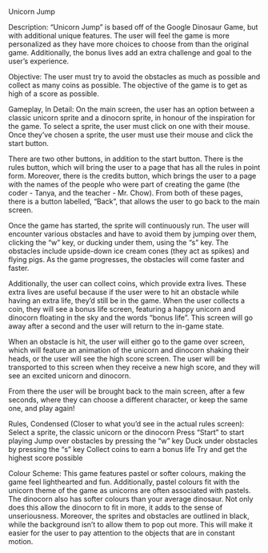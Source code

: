 Unicorn Jump

Description:
“Unicorn Jump” is based off of the Google Dinosaur Game, but with additional unique features. The user will feel the game is more personalized as they have more choices to choose from than the original game. Additionally, the bonus lives add an extra challenge and goal to the user’s experience. 

Objective:
The user must try to avoid the obstacles as much as possible and collect as many coins as possible. The objective of the game is to get as high of a score as possible. 

Gameplay, In Detail:
On the main screen, the user has an option between a classic unicorn sprite and a dinocorn sprite, in honour of the inspiration for the game. To select a sprite, the user must click on one with their mouse. Once they’ve chosen a sprite, the user must use their mouse and click the start button. 

There are two other buttons, in addition to the start button. There is the rules button, which will bring the user to a page that has all the rules in point form. Moreover, there is the credits button, which brings the user to a page with the names of the people who were part of creating the game (the coder - Tanya, and the teacher - Mr. Chow). From both of these pages, there is a button labelled, “Back”, that allows the user to go back to the main screen.

Once the game has started, the sprite will continuously run. The user will encounter various obstacles and have to avoid them by jumping over them, clicking the “w” key, or ducking under them, using the “s” key. The obstacles include upside-down ice cream cones (they act as spikes) and flying pigs. As the game progresses, the obstacles will come faster and faster.

Additionally, the user can collect coins, which provide extra lives. These extra lives are useful because if the user were to hit an obstacle while having an extra life, they’d still be in the game. When the user collects a coin, they will see a bonus life screen, featuring a happy unicorn and dinocorn floating in the sky and the words “bonus life”. This screen will go away after a second and the user will return to the in-game state. 

When an obstacle is hit, the user will either go to the game over screen, which will feature an animation of the unicorn and dinocorn shaking their heads, or the user will see the high score screen. The user will be transported to this screen when they receive a new high score, and they will see an excited unicorn and dinocorn. 

From there the user will be brought back to the main screen, after a few seconds, where they can choose a different character, or keep the same one, and play again!

Rules, Condensed (Closer to what you’d see in the actual rules screen):
Select a sprite, the classic unicorn or the dinocorn
Press “Start” to start playing
Jump over obstacles by pressing the “w” key
Duck under obstacles by pressing the “s” key
Collect coins to earn a bonus life
Try and get the highest score possible

Colour Scheme:
This game features pastel or softer colours, making the game feel lighthearted and fun. Additionally, pastel colours fit with the unicorn theme of the game as unicorns are often associated with pastels. The dinocorn also has softer colours than your average dinosaur. Not only does this allow the dinocorn to fit in more, it adds to the sense of unseriousness. Moreover, the sprites and obstacles are outlined in black, while the background isn’t to allow them to pop out more. This will make it easier for the user to pay attention to the objects that are in constant motion.
